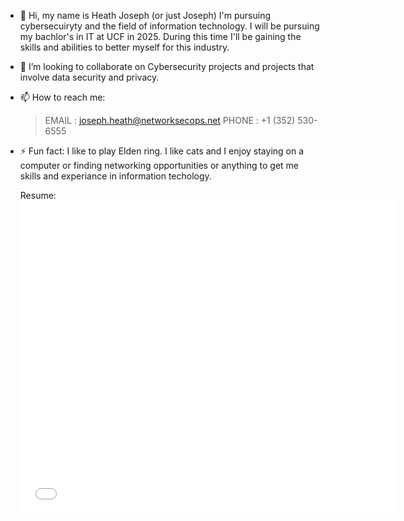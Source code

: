 - 👋 Hi, my name is Heath Joseph (or just Joseph)
I'm pursuing cybersecuiryty and the field of information technology. I will be pursuing my bachlor's in IT at UCF in 2025.
During this time I'll be gaining the skills and abilities to better myself for this industry.

- 💞️ I’m looking to collaborate on Cybersecurity projects and projects that involve data security and privacy. 
- 📫 How to reach me:
  >EMAIL : joseph.heath@networksecops.net
  >PHONE : +1 (352) 530-6555
  

- ⚡ Fun fact: I like to play Elden ring. I like cats and I enjoy staying on a computer or finding networking opportunities
  or anything to get me skills and experiance in information techology.

  Resume:
  <embed src="docs/file:///C:/Users/dkinc/Downloads/Joseph's%20Resume%20-%20May%202024-1.pdf" width="600" height="500" type="application/pdf">

<!---
